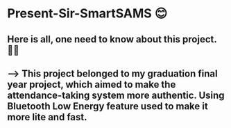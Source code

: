 # Present-Sir-SmartSAMS 😊
## Here is all, one need to know about this project. ✍🏻
--> This project belonged to my graduation final year project, which aimed to make the attendance-taking system more authentic. Using Bluetooth Low Energy feature used to make it more lite and fast.
------------------------------------------------------------------------------------------------------------------------------------------------------------
